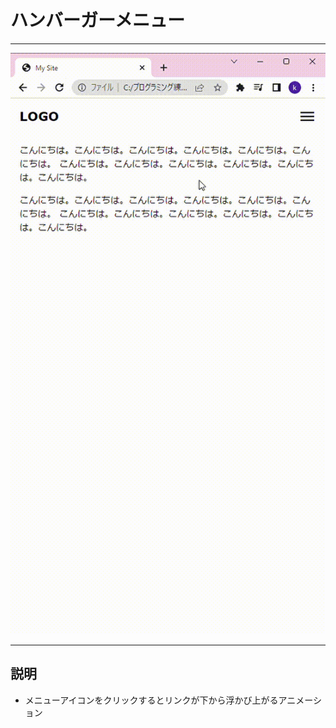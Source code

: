 # ハンバーガーメニュー
***
![image](image/My-Site-Google-Chrome-2023-04-29-20-07-10-Trim.gif)
***

## 説明

* メニューアイコンをクリックするとリンクが下から浮かび上がるアニメーション
